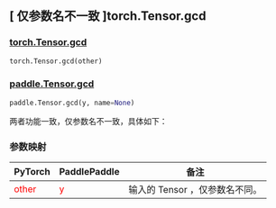 ## [ 仅参数名不一致 ]torch.Tensor.gcd

### [torch.Tensor.gcd](https://pytorch.org/docs/1.13/generated/torch.Tensor.gcd.html?highlight=torch+tensor+gcd#torch.Tensor.gcd)

```python
torch.Tensor.gcd(other)
```

### [paddle.Tensor.gcd](https://www.paddlepaddle.org.cn/documentation/docs/zh/api/paddle/Tensor_cn.html#gcd-x-y-name-none)

```python
paddle.Tensor.gcd(y, name=None)
```

两者功能一致，仅参数名不一致，具体如下：
### 参数映射
| PyTorch                          | PaddlePaddle                 | 备注                                                   |
|----------------------------------|------------------------------| ------------------------------------------------------ |
| <font color='red'> other </font> | <font color='red'> y </font> | 输入的 Tensor ，仅参数名不同。                                     |
